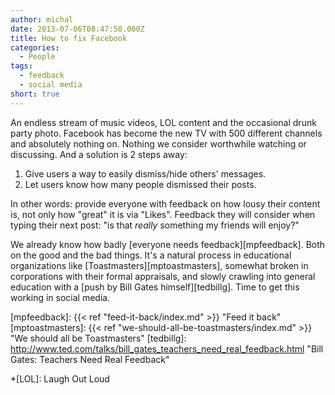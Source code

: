 ```yaml
---
author: michal
date: 2013-07-06T08:47:58.000Z
title: How to fix Facebook
categories:
  - People
tags:
  - feedback
  - social media
short: true
---
```


An endless stream of music videos, LOL content and the occasional drunk party photo. Facebook has become the new TV with 500 different channels and absolutely nothing on. Nothing we consider worthwhile watching or discussing. And a solution is 2 steps away:

<!--more-->

1. Give users a way to easily dismiss/hide others' messages.
1. Let users know how many people dismissed their posts.

In other words: provide everyone with feedback on how lousy their content is, not only how "great" it is via "Likes". Feedback they will consider when typing their next post: "is that *really* something my friends will enjoy?"

We already know how badly [everyone needs feedback][mpfeedback]. Both on the good and the bad things. It's a natural process in educational organizations like [Toastmasters][mptoastmasters], somewhat broken in corporations with their formal appraisals, and slowly crawling into general education with a [push by Bill Gates himself][tedbillg]. Time to get this working in social media.

[mpfeedback]: {{< ref "feed-it-back/index.md" >}} "Feed it back"
[mptoastmasters]: {{< ref "we-should-all-be-toastmasters/index.md" >}} "We should all be Toastmasters"
[tedbillg]: http://www.ted.com/talks/bill_gates_teachers_need_real_feedback.html "Bill Gates: Teachers Need Real Feedback"

*[LOL]: Laugh Out Loud
